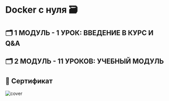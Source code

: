 # Docker с нуля 🗃️


## 🗂️ 1 МОДУЛЬ - 1 УРОК: ВВЕДЕНИЕ В КУРС И Q&A

## 🗂️ 2 МОДУЛЬ - 11 УРОКОВ: УЧЕБНЫЙ МОДУЛЬ

## 📜 Сертификат


![cover]()


